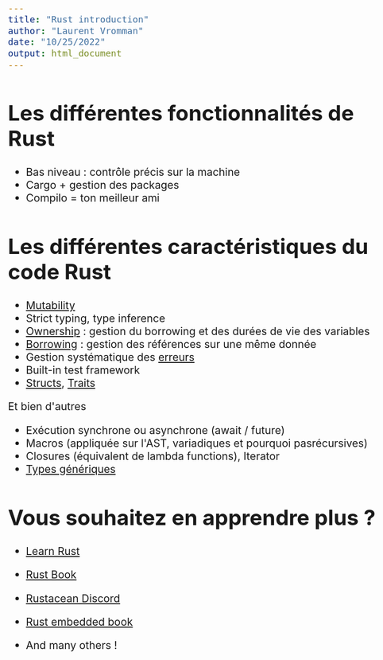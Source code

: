 ```yaml
---
title: "Rust introduction"
author: "Laurent Vromman"
date: "10/25/2022"
output: html_document
---
```


<style type="text/css">
  body{
  font-size: 16pt;
}
</style>

# Les différentes fonctionnalités de Rust

- Bas niveau : contrôle précis sur la machine
- Cargo + gestion des packages
- Compilo = ton meilleur ami

# Les différentes caractéristiques du code Rust

- [Mutability]
- Strict typing, type inference
- [Ownership] : gestion du borrowing et des durées de vie des variables
- [Borrowing] : gestion des références sur une même donnée
- Gestion systématique des [erreurs]
- Built-in test framework
- [Structs], [Traits]

Et bien d'autres
- Exécution synchrone ou asynchrone (await / future)
- Macros (appliquée sur l'AST, variadiques et pourquoi pasrécursives)
- Closures (équivalent de lambda functions), Iterator
- [Types génériques](https://doc.rust-lang.org/book/ch10-01-syntax.html)

# Vous souhaitez en apprendre plus ?
- [Learn Rust](https://www.rust-lang.org/learn)
- [Rust Book](https://doc.rust-lang.org/book/)
- [Rustacean Discord](https://discord.gg/rust-lang-community)
- [Rust embedded book](https://docs.rust-embedded.org/book/intro/index.html?ref=hackr.io)
- And many others !

  [Mutability]: mutability/mutability.md
  [Ownership]: ownership/ownership.md
  [Borrowing]: borrowing/borrowing.md
  [erreurs]: erorrs/errors.md
  [Structs]: traits/traits.md
  [Traits]: traits/traits.md
